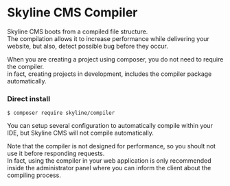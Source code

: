 # Skyline CMS Compiler
Skyline CMS boots from a compiled file structure.  
The compilation allows it to increase performance while delivering your website, but also, detect possible bug before they occur.

When you are creating a project using composer, you do not need to require the compiler.  
in fact, creating projects in development, includes the compiler package automatically.

### Direct install
````bin
$ composer require skyline/compiler
````
You can setup several configuration to automatically compile within your IDE, but Skyline CMS will not compile automatically.

Note that the compiler is not designed for performance, so you shoult not use it before responding requests.  
In fact, using the compiler in your web application is only recommended inside the administrator panel where you can inform the client about the compiling process.

